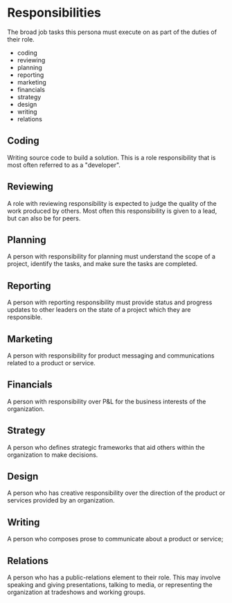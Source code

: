 
# Responsibilities

The broad job tasks this persona must execute on as part of the duties of their role.

- coding
- reviewing
- planning
- reporting
- marketing
- financials
- strategy
- design
- writing
- relations

## Coding

Writing source code to build a solution. This is a role responsibility that is most often referred to as a "developer".

## Reviewing

A role with reviewing responsibility is expected to judge the quality of the work produced by others. Most often this responsibility is given to a lead, but can also be for peers.

## Planning

A person with responsibility for planning must understand the scope of a project, identify the tasks, and make sure the tasks are completed. 

## Reporting

A person with reporting responsibility must provide status and progress updates to other leaders on the state of a project which they are responsible.

## Marketing

A person with responsibility for product messaging and communications related to a product or service.

## Financials

A person with responsibility over P&L for the business interests of the organization.

## Strategy

A person who defines strategic frameworks that aid others within the organization to make decisions.

## Design

A person who has creative responsibility over the direction of the product or services provided by an organization.

## Writing

A person who composes prose to communicate about a product or service;

## Relations

A person who has a public-relations element to their role. This may involve speaking and giving presentations, talking to media, or representing the organization at tradeshows and working groups.



